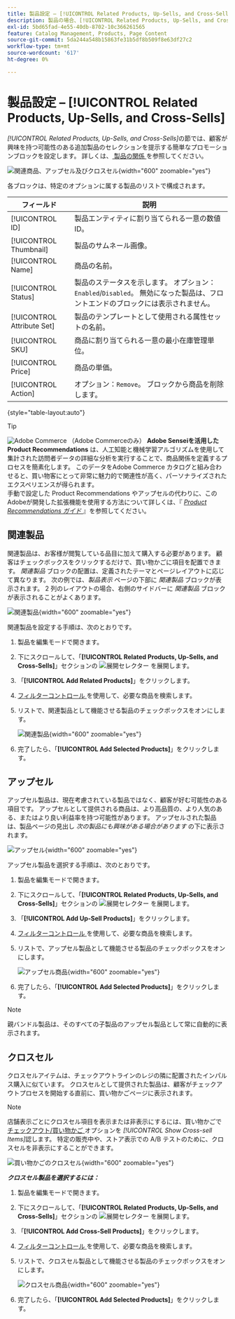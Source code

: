 ```yaml
---
title: 製品設定 – [!UICONTROL Related Products, Up-Sells, and Cross-Sells]
description: 製品の場合、[!UICONTROL Related Products, Up-Sells, and Cross-Sells] の設定では、追加の製品の選択をハイライト表示する製品ページ上のシンプルなプロモーションブロックを定義します。
exl-id: 5bd65fad-4e55-40db-8702-10c366261565
feature: Catalog Management, Products, Page Content
source-git-commit: 5da244a548b15863fe31b5df8b509f8e63df27c2
workflow-type: tm+mt
source-wordcount: '617'
ht-degree: 0%

---
```


# 製品設定 – [!UICONTROL Related Products, Up-Sells, and Cross-Sells]

_[!UICONTROL Related Products, Up-Sells, and Cross-Sells]_&#x200B;の節では、顧客が興味を持つ可能性のある追加製品のセレクションを提示する簡単なプロモーションブロックを設定します。 詳しくは、[ 製品の関係 ](../merchandising-promotions/product-relationships.md) を参照してください。

![ 関連商品、アップセル及びクロスセル ](./assets/product-related-up-sell-cross-sell.png){width="600" zoomable="yes"}

各ブロックは、特定のオプションに属する製品のリストで構成されます。

| フィールド | 説明 |
|--- |--- |
| [!UICONTROL ID] | 製品エンティティに割り当てられる一意の数値 ID。 |
| [!UICONTROL Thumbnail] | 製品のサムネール画像。 |
| [!UICONTROL Name] | 商品の名前。 |
| [!UICONTROL Status] | 製品のステータスを示します。 オプション：`Enabled`/`Disabled`。 無効になった製品は、フロントエンドのブロックには表示されません。 |
| [!UICONTROL Attribute Set] | 製品のテンプレートとして使用される属性セットの名前。 |
| [!UICONTROL SKU] | 商品に割り当てられる一意の最小在庫管理単位。 |
| [!UICONTROL Price] | 商品の単価。 |
| [!UICONTROL Action] | オプション：`Remove`。 ブロックから商品を削除します。 |

{style="table-layout:auto"}

>[!TIP]
>
>![Adobe Commerce](../assets/adobe-logo.svg) （Adobe Commerceのみ） **Adobe Senseiを活用した Product Recommendations** は、人工知能と機械学習アルゴリズムを使用して集計された訪問者データの詳細な分析を実行することで、商品関係を定義するプロセスを簡素化します。 このデータをAdobe Commerce カタログと組み合わせると、買い物客にとって非常に魅力的で関連性が高く、パーソナライズされたエクスペリエンスが得られます。
><br/>
>手動で設定した Product Recommendations やアップセルの代わりに、このAdobeが開発した拡張機能を使用する方法について詳しくは、『 _[Product Recommendations ガイド ](https://experienceleague.adobe.com/docs/commerce/product-recommendations/guide-overview.html?lang=ja)_ 』を参照してください。

## 関連製品

関連製品は、お客様が閲覧している品目に加えて購入する必要があります。 顧客はチェックボックスをクリックするだけで、買い物かごに項目を配置できます。 _関連製品_ ブロックの配置は、定義されたテーマとページレイアウトに応じて異なります。 次の例では、_製品表示_ ページの下部に _関連製品_ ブロックが表示されます。 2 列のレイアウトの場合、右側のサイドバーに _関連製品_ ブロックが表示されることがよくあります。

![ 関連製品 ](./assets/storefront-product-related-products.png){width="600" zoomable="yes"}

関連製品を設定する手順は、次のとおりです。

1. 製品を編集モードで開きます。

1. 下にスクロールして、「**[!UICONTROL Related Products, Up-Sells, and Cross-Sells]**」セクションの ![ 展開セレクター ](../assets/icon-display-expand.png) を展開します。

1. 「**[!UICONTROL Add Related Products]**」をクリックします。

1. [ フィルターコントロール ](../getting-started/admin-grid-controls.md) を使用して、必要な商品を検索します。

1. リストで、関連製品として機能させる製品のチェックボックスをオンにします。

   ![ 関連製品 ](./assets/products-related-add.png){width="600" zoomable="yes"}

1. 完了したら、「**[!UICONTROL Add Selected Products]**」をクリックします。

## アップセル

アップセル製品は、現在考慮されている製品ではなく、顧客が好む可能性のある項目です。 アップセルとして提供される商品は、より高品質の、より人気のある、またはより良い利益率を持つ可能性があります。 アップセルされた製品は、製品ページの見出し _次の製品にも興味がある場合があります_ の下に表示されます。

![ アップセル ](./assets/storefront-product-upsell.png){width="600" zoomable="yes"}

アップセル製品を選択する手順は、次のとおりです。

1. 製品を編集モードで開きます。

1. 下にスクロールして、「**[!UICONTROL Related Products, Up-Sells, and Cross-Sells]**」セクションの ![ 展開セレクター ](../assets/icon-display-expand.png) を展開します。

1. 「**[!UICONTROL Add Up-Sell Products]**」をクリックします。

1. [ フィルターコントロール ](../getting-started/admin-grid-controls.md) を使用して、必要な商品を検索します。

1. リストで、アップセル製品として機能させる製品のチェックボックスをオンにします。

   ![ アップセル商品 ](./assets/product-up-sell-add.png){width="600" zoomable="yes"}

1. 完了したら、「**[!UICONTROL Add Selected Products]**」をクリックします。

>[!NOTE]
>
>親バンドル製品は、そのすべての子製品のアップセル製品として常に自動的に表示されます。

## クロスセル

クロスセルアイテムは、チェックアウトラインのレジの隣に配置されたインパルス購入に似ています。 クロスセルとして提供された製品は、顧客がチェックアウトプロセスを開始する直前に、買い物かごページに表示されます。

>[!NOTE]
>
>店舗表示ごとにクロスセル項目を表示または非表示にするには、買い物かごで [ チェックアウト/買い物かご ](../configuration-reference/sales/checkout.md) オプションを _[!UICONTROL Show Cross-sell Items]_&#x200B;認します。 特定の販売中や、ストア表示での A/B テストのために、クロスセルを非表示にすることができます。

![ 買い物かごのクロスセル ](./assets/storefront-cart-cross-sells.png){width="600" zoomable="yes"}

**_クロスセル製品を選択するには：_**

1. 製品を編集モードで開きます。

1. 下にスクロールして、「**[!UICONTROL Related Products, Up-Sells, and Cross-Sells]**」セクションの ![ 展開セレクター ](../assets/icon-display-expand.png) を展開します。

1. 「**[!UICONTROL Add Cross-Sell Products]**」をクリックします。

1. [ フィルターコントロール ](../getting-started/admin-grid-controls.md) を使用して、必要な商品を検索します。

1. リストで、クロスセル製品として機能させる製品のチェックボックスをオンにします。

   ![ クロスセル商品 ](./assets/product-cross-sell-add.png){width="600" zoomable="yes"}

1. 完了したら、「**[!UICONTROL Add Selected Products]**」をクリックします。
